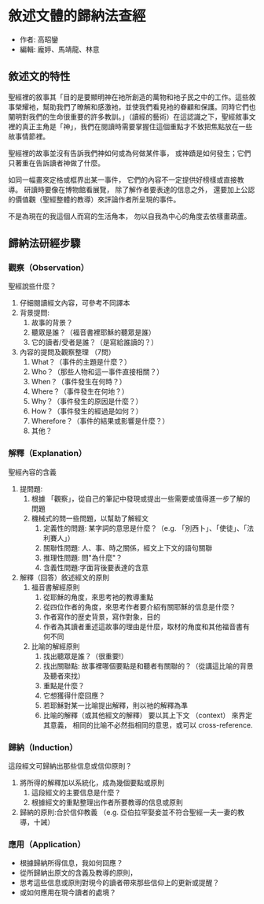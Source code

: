 # 敘述⽂體的歸納法查經

- 作者: 高昭鑾
- 編輯: 龐婷、馬靖龍、林意

##  敘述⽂的特性

聖經裡的敘事其「⽬的是要顯明神在衪所創造的萬物和衪⼦民之中的工作。這些敘事榮耀衪，幫助我們了暸解和感激衪，並使我們看見衪的眷顧和保護。同時它們也闡明對我們的生命很重要的許多教訓。」（讀經的藝術）在這認識之下，聖經敘事⽂裡的真正主⻆是「神」，我們在閱讀時需要掌握住這個重點才不致把焦點放在⼀些故事情節裡。

聖經裡的故事並沒有告訴我們神如何或為何做某件事，
或神蹟是如何發生；它們只著重在告訴讀者神做了什麼。

如同⼀幅畫來定格或框界出某⼀事件，
它們的內容不⼀定提供好榜樣或直接教導。
研讀時要像在博物館看展覽，
除了解作者要表達的信息之外，
還要加上公認的價值觀（聖經整體的教導）來評論作者所呈現的事件。

不是為現在的我這個人⽽寫的⽣活⻆本，
勿以自我為中心的⻆度去依樣畫葫蘆。

## 歸納法研經步驟

### 觀察（Observation）

聖經說些什麼？

1. 仔細閱讀經文內容，可參考不同譯本
1. 背景提問:
	1. 故事的背景？
	1. 聽眾是誰？（福⾳書裡耶穌的聽眾是誰）
	1. 它的讀者/受者是誰？（是寫給誰讀的？）
1. 內容的提問及觀察整理 （7問）
	1. What？（事件的主題是什麼？）
	1. Who？（那些⼈物和這⼀事件直接相關？）
	1. When？（事件發⽣在何時？）
	1. Where？（事件發生在何地？）
	1. Why？（事件發⽣的原因是什麼？）
	1. How？（事件發生的經過是如何？）
	1. Wherefore？（事件的結果或影響是什麼？）
	1. 其他？

### 解釋（Explanation）

聖經內容的含義

1. 提問題:
	1. 根據 「觀察」，從⾃己的筆記中發現或提出一些需要或值得進一步了解的問題
	1. 機械式的問一些問題，以幫助了解經⽂
		1. 定義性的問題: 某字詞的意思是什麼？（e.g. 「別⻄⼘」、「使徒」、「法利賽人」）
		1. 關聯性問題: 人、事、時之關係，經⽂上下文的語句關聯
		1. 推理性問題: 問"為什麼"？
		1. 含義性問題:字⾯背後要表達的含意
1. 解釋（回答）敘述經⽂的原則
	1. 福⾳書解經原則
		1. 從耶穌的⻆度，來思考衪的教導重點
		1. 從四位作者的角度，來思考作者要介紹有關耶穌的信息是什麼？
		1. 作者寫作的歴史背景，寫作對象，⽬的
		1. 作者為其讀者重述這故事的理由是什麼，取材的⻆度和其他福⾳書有何不同
	1. ⽐喻的解經原則
		1. 找出聽眾是誰？（很重要!）
		1. 找出關聯點: 故事裡哪個要點是和聽者有關聯的？（從講這⽐喻的背景及聽者來找）
		1. 重點是什麼？
		1. 它想獲得什麼回應？
		1. 若耶穌對某⼀比喻提出解釋，則以衪的解釋為凖
		1. 比喻的解釋（或其他經⽂的解釋） 要以其上下⽂ （context） 來界定其意義，
相同的比喻不必然指相同的意思，或可以 cross-reference.


### 歸納（Induction）

這段經⽂可歸納出那些信息或信仰原則？

1. 將所得的解釋加以系統化，成為幾個要點或原則
	1. 這段經⽂的主要信息是什麼？
	1. 根據經⽂的重點整理出作者所要教導的信息或原則
1. 歸納的原則:合於信仰教義 （e.g. 亞伯拉罕娶妾並不符合聖經⼀夫⼀妻的教導，十誡）

### 應⽤（Application）

- 根據歸納所得信息，我如何回應？
- 從所歸納出原⽂的含義及教導的原則，
- 思考這些信息或原則對現今的讀者帶來那些信仰上的更新或提醒？
- 或如何應用在現今讀者的處境？
